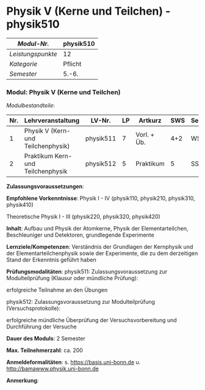 # Physik V (Kerne und Teilchen) - physik510

| *Modul-Nr.* | physik510 |
|---|---|
| *Leistungspunkte* | 12 |
| *Kategorie* | Pflicht |
| *Semester* | 5.-6. |


### Modul: Physik V (Kerne und Teilchen)

*Modulbestandteile*:

|Nr.|Lehrveranstaltung|LV-Nr.|LP|Artkurz|SWS|Semester|
|---|---|---|---|---|---|---|
|1|Physik V (Kern- und Teilchenphysik)|physik511|7|Vorl. + Üb.|4+2|WS|
|2|Praktikum Kern- und Teilchenphysik|physik512|5|Praktikum|5|SS|


**Zulassungsvoraussetzungen**:


**Empfohlene Vorkenntnisse**:
Physik I - IV (physik110, physik210, physik310, physik410)

Theoretische Physik I - III (physik220, physik320, physik420)

**Inhalt**:
Aufbau und Physik der Atomkerne, Physik der Elementarteilchen, Beschleuniger und Detektoren, grundlegende Experimente

**Lernziele/Kompetenzen**:
Verständnis der Grundlagen der Kernphysik und der Elementarteilchenphysik sowie der Experimente, die zu dem derzeitigen Stand der Erkenntnis geführt haben

**Prüfungsmodalitäten**:
physik511: Zulassungsvoraussetzung zur Modulteilprüfung (Klausur oder mündliche Prüfung):

erfolgreiche Teilnahme an den Übungen

physik512: Zulassungsvoraussetzung zur Modulteilprüfung (Versuchsprotokolle):

erfolgreiche mündliche Überprüfung der Versuchsvorbereitung und Durchführung der Versuche

**Dauer des Moduls**:
2 Semester

**Max. Teilnehmerzahl**:
ca. 200

**Anmeldeformalitäten**:
s. https://basis.uni-bonn.de u. http://bamawww.physik.uni-bonn.de

**Anmerkung**:


